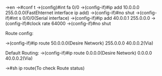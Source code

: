 ->en
->#conf t
->(config)#int fa 0/0
->(config-if)#ip add 10.0.0.0 255.0.0.0(FastEhternet interface ip add)
->(config-if)#no shut
->(config-if)#int s 0/0/0(Serial interface)
->(config-if)#ip add 40.0.0.1 255.0.0.0
->(config-if)#clock rate 64000
->(config-if)#no shut


Route config:

->(config-if)#ip route 50.0.0.0(Desire Network) 255.0.0.0 40.0.0.2(Via)

Default Routing:
->(config-if)#ip route 0.0.0.0(Desire Network) 0.0.0.0 40.0.0.2(Via)

->#sh ip route(To check Route status)
